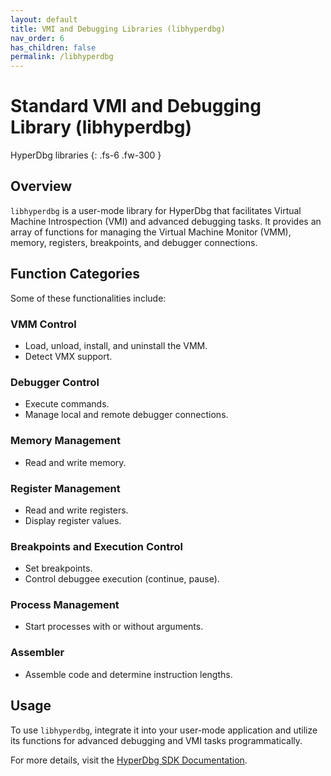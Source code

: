 ```yaml
---
layout: default
title: VMI and Debugging Libraries (libhyperdbg)
nav_order: 6
has_children: false
permalink: /libhyperdbg
---
```


# Standard VMI and Debugging Library (libhyperdbg)

HyperDbg libraries
{: .fs-6 .fw-300 }

## Overview
`libhyperdbg` is a user-mode library for HyperDbg that facilitates Virtual Machine Introspection (VMI) and advanced debugging tasks. It provides an array of functions for managing the Virtual Machine Monitor (VMM), memory, registers, breakpoints, and debugger connections.

## Function Categories

Some of these functionalities include:

### VMM Control
- Load, unload, install, and uninstall the VMM.
- Detect VMX support.

### Debugger Control
- Execute commands.
- Manage local and remote debugger connections.

### Memory Management
- Read and write memory.

### Register Management
- Read and write registers.
- Display register values.

### Breakpoints and Execution Control
- Set breakpoints.
- Control debuggee execution (continue, pause).

### Process Management
- Start processes with or without arguments.

### Assembler
- Assemble code and determine instruction lengths.

## Usage
To use `libhyperdbg`, integrate it into your user-mode application and utilize its functions for advanced debugging and VMI tasks programmatically.

For more details, visit the [HyperDbg SDK Documentation](https://docs.hyperdbg.org/using-hyperdbg/sdk).